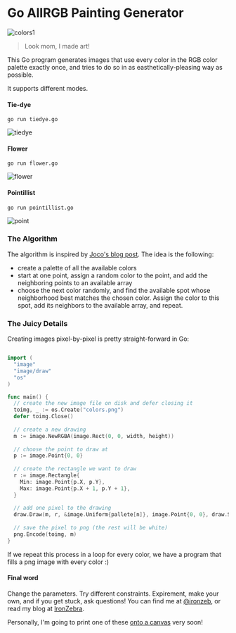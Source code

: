Go AllRGB Painting Generator
============================

![colors1](https://f.cloud.github.com/assets/1121616/2332908/cb5524c6-a460-11e3-8ef8-851ac3015c01.png)

 > Look mom, I made art!

This Go program generates images that use every color in the RGB color palette exactly once, and tries to do so in as easthetically-pleasing way as possible.

It supports different modes. 

#### Tie-dye

```
go run tiedye.go
```

![tiedye](https://f.cloud.github.com/assets/1121616/2333097/4357032e-a464-11e3-98ac-08247aba1cf3.png)

#### Flower

```
go run flower.go
```

![flower](https://f.cloud.github.com/assets/1121616/2333178/4cc6d2b6-a466-11e3-950e-165768ebd2b4.png)

#### Pointillist

```
go run pointillist.go
```

![point](https://f.cloud.github.com/assets/1121616/2332998/69fe6f6e-a462-11e3-98c4-b59d00ea00e1.png)

### The Algorithm

The algorithm is inspired by [Joco's blog post](http://joco.name/2014/03/02/all-rgb-colors-in-one-image/). The idea is the following:
 - create a palette of all the available colors
 - start at one point, assign a random color to the point, and add the neighboring points to an available array
 - choose the next color randomly, and find the available spot whose neighborhood best matches the chosen color. Assign the color to this spot, add its neighbors to the available array, and repeat.

### The Juicy Details

Creating images pixel-by-pixel is pretty straight-forward in Go:

```go

import (
  "image"
  "image/draw"
  "os"
)

func main() {
  // create the new image file on disk and defer closing it
  toimg, _ := os.Create("colors.png")
  defer toimg.Close()
  
  // create a new drawing
  m := image.NewRGBA(image.Rect(0, 0, width, height))
  
  // choose the point to draw at
  p := image.Point{0, 0}
  
  // create the rectangle we want to draw
  r := image.Rectangle{
  	Min: image.Point{p.X, p.Y},
  	Max: image.Point{p.X + 1, p.Y + 1},
  }
  
  // add one pixel to the drawing
  draw.Draw(m, r, &image.Uniform{pallete[n]}, image.Point{0, 0}, draw.Src)
  
  // save the pixel to png (the rest will be white)
  png.Encode(toimg, m)
}
```

If we repeat this process in a loop for every color, we have a program that fills a png image with every color :) 

#### Final word

Change the parameters. Try different constraints. Expirement, make your own, and if you get stuck, ask questions! You can find me at [@ironzeb](https://twitter.com/ironzeb), or read my blog at [IronZebra](http://ironzebra.com).

Personally, I'm going to print one of these [onto a canvas](http://canvaspop.com) very soon!
